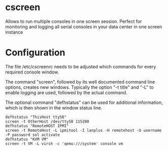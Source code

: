 # cscreen
Allows to run multiple consoles in one screen session. Perfect for monitoring and logging all serial consoles in your data center in one screen instance

# Configuration

The file /etc/cscreenrc needs to be adjusted which commands for every required console window.

The command "screen", followed by its well documented command line options, creates new windows.
Typically the option "-t title" and "-L" to enable logging are used, followed by the actual command.

The optional command "defhstatus" can be used for additional information, which is then shown in the window status line.

````
defhstatus "ThisHost ttyS0"
screen -t OtherHost /dev/ttyS0 115200
defhstatus "RemoteHOST IPMI"
screen -t RemoteHost -L ipmitool -I lanplus -H remotehost -U username -P password sol activate
defhstatus "KVM VM"
screen -t VM -L virsh -c 'qemu:///system' console vm
````
